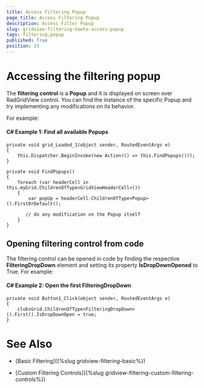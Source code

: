 ```yaml
---
title: Access Filtering Popup
page_title: Access Filtering Popup
description: Access Filter Popup
slug: gridview-filtering-howto-access-popup
tags: filtering,popup
published: True
position: 23
---
```


# Accessing the filtering popup

The __filtering control__ is a __Popup__ and it is displayed on screen over RadGridView control. You can find the instance of the specific Popup and try implementing any modifications on its behavior.
        
For example:
#### __C# Example 1: Find all available Popups__
	private void grid_Loaded_1(object sender, RoutedEventArgs e)
	{
	    this.Dispatcher.BeginInvoke(new Action(() => this.FindPopups()));
	}
	  
	private void FindPopups()
	{
	    foreach (var headerCell in this.myGrid.ChildrenOfType<GridViewHeaderCell>())
	    {
	        var popUp = headerCell.ChildrenOfType<Popup>().FirstOrDefault();
	  
	       // do any modification on the Popup itself
	    }
	}
    
## Opening filtering control from code    

The filtering control can be opened in code by finding the respective __FilteringDropDown__ element and setting its property __IsDropDownOpened__ to True. For example:

#### __C# Example 2: Open the first FilteringDropDown__
	private void Button1_Click(object sender, RoutedEventArgs e)
	{
	    clubsGrid.ChildrenOfType<FilteringDropDown>().First().IsDropDownOpen = true;
	}

# See Also

 * [Basic Filtering]({%slug gridview-filtering-basic%})

 * [Custom Filtering Controls]({%slug gridview-filtering-custom-filtering-controls%})

